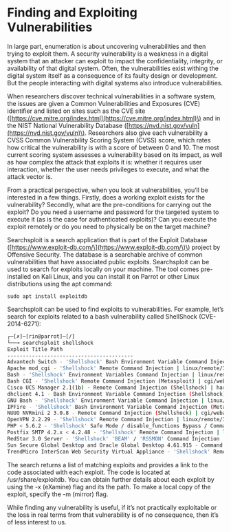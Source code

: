 # Finding and Exploiting Vulnerabilities

In large part, enumeration is about uncovering vulnerabilities and then trying to exploit them. A security vulnerability is a weakness in a digital system that an attacker can exploit to impact the confidentiality, integrity, or availability of that digital system. Often, the vulnerabilities exist withing the digital system itself as a consequence of its faulty design or development. But the people interacting with digital systems also introduce vulnerabilities.

When researchers discover technical vulnerabilities in a software system, the issues are given a Common Vulnerabilities and Exposures \(CVE\) identifier and listed on sites such as the CVE site \([https://cve.mitre.org/index.html](https://cve.mitre.org/index.html)\) and in the NIST National Vulnerability Database \([https://nvd.nist.gov/vuln](https://nvd.nist.gov/vuln)\). Researchers also give each vulnerability a CVSS Common Vulnerability Scoring System \(CVSS\) score, which rates how critical the vulnerability is with a score of between 0 and 10. The most current scoring system assesses a vulnerability based on its impact, as well as how complex the attack that exploits it is: whether it requires user interaction, whether the user needs privileges to execute, and what the attack vector is.

From a practical perspective, when you look at vulnerabilities, you’ll be interested in a few things. Firstly, does a working exploit exists for the vulnerability? Secondly, what are the pre-conditions for carrying out the exploit? Do you need a username and password for the targeted system to execute it \(as is the case for authenticated exploits\)? Can you execute the exploit remotely or do you need to physically be on the target machine?

Searchsploit is a search application that is part of the Exploit Database \([https://www.exploit-db.com/\](https://www.exploit-db.com/\)\) project by Offensive Security. The database is a searchable archive of common vulnerabilities that have associated public exploits. Searchsploit can be used to search for exploits locally on your machine. The tool comes pre-installed on Kali Linux, and you can install it on Parrot or other Linux distributions using the apt command:

`sudo apt install exploitdb`

Searchsploit can be used to find exploits to vulnerabilities. For example, let’s search for exploits related to a bash vulnerability called ShellShock \(CVE-2014-6271\):

```bash
┌─[✗]─[rin@parrot]─[/]
└──╼ searchsploit shellshock
Exploit Title Path
-----------------------------------------
Advantech Switch - 'Shellshock' Bash Environment Variable Command Injection (Metasploit) | cgi/remote/38849.rb
Apache mod_cgi - 'Shellshock' Remote Command Injection | linux/remote/34900.py
Bash - 'Shellshock' Environment Variables Command Injection | linux/remote/34766.php
Bash CGI - 'Shellshock' Remote Command Injection (Metasploit) | cgi/webapps/34895.rb
Cisco UCS Manager 2.1(1b) - Remote Command Injection (Shellshock) | hardware/remote/39568.py
dhclient 4.1 - Bash Environment Variable Command Injection (Shellshock) | linux/remote/36933.py
GNU Bash - 'Shellshock' Environment Variable Command Injection | linux/remote/34765.txt
IPFire - 'Shellshock' Bash Environment Variable Command Injection (Metasploit) | cgi/remote/39918.rb
NUUO NVRmini 2 3.0.8 - Remote Command Injection (Shellshock) | cgi/webapps/40213.txt
OpenVPN 2.2.29 - 'Shellshock' Remote Command Injection | linux/remote/34879.txt
PHP < 5.6.2 - 'Shellshock' Safe Mode / disable_functions Bypass / Command Injection | php/webapps/35146.txt
Postfix SMTP 4.2.x < 4.2.48 - 'Shellshock' Remote Command Injection | linux/remote/34896.py
RedStar 3.0 Server - 'Shellshock' 'BEAM' / 'RSSMON' Command Injection | linux/local/40938.py
Sun Secure Global Desktop and Oracle Global Desktop 4.61.915 - Command Injection (Shellshock) | cgi/webapps/39887.txt
TrendMicro InterScan Web Security Virtual Appliance - 'Shellshock' Remote Command Injection | hardware/remote/40619.py
```

The search returns a list of matching exploits and provides a link to the code associated with each exploit. The code is located at /usr/share/exploitdb. You can obtain further details about each exploit by using the -x \(eXamine\) flag and its the path. To make a local copy of the exploit, specify the -m \(mirror\) flag.

While finding any vulnerability is useful, if it’s not practically exploitable or the loss in real terms from that vulnerability is of no consequence, then it’s of less interest to us.

